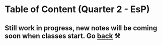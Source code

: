 # Table of Content (Quarter 2 - EsP)

## Still work in progress, new notes will be coming soon when classes start. Go [back](./index.md) ⚒️